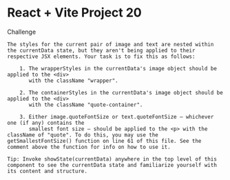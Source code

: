 # React + Vite Project 20

Challenge 
        
    The styles for the current pair of image and text are nested within the currentData state, but they aren't being applied to their respective JSX elements. Your task is to fix this as follows:
        
        1. The wrapperStyles in the currentData's image object should be applied to the <div> 
           with the className "wrapper".
         
        2. The containerStyles in the currentData's image object should be applied to the <div> 
           with the className "quote-container". 
        
        3. Either image.quoteFontSize or text.quoteFontSize — whichever one (if any) contains the 
           smallest font size — should be applied to the <p> with the className of "quote". To do this, you may use the getSmallestFontSize() function on line 61 of this file. See the comment above the function for info on how to use it. 
        
    Tip: Invoke showState(currentData) anywhere in the top level of this component to see the currentData state and familiarize yourself with its content and structure. 


